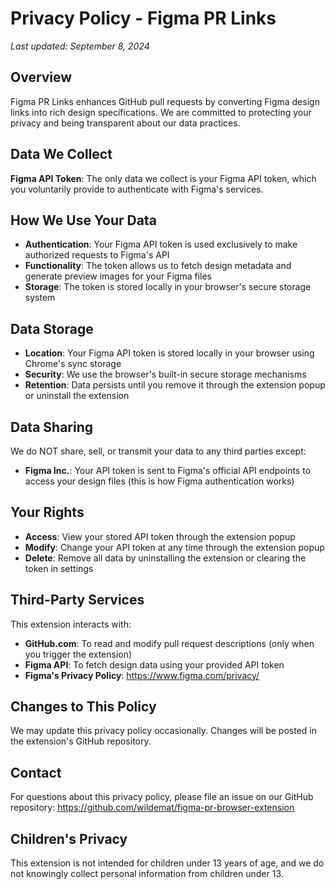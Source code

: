 # Privacy Policy - Figma PR Links

_Last updated: September 8, 2024_

## Overview

Figma PR Links enhances GitHub pull requests by converting Figma design links into rich design specifications. We are committed to protecting your privacy and being transparent about our data practices.

## Data We Collect

**Figma API Token**: The only data we collect is your Figma API token, which you voluntarily provide to authenticate with Figma's services.

## How We Use Your Data

- **Authentication**: Your Figma API token is used exclusively to make authorized requests to Figma's API
- **Functionality**: The token allows us to fetch design metadata and generate preview images for your Figma files
- **Storage**: The token is stored locally in your browser's secure storage system

## Data Storage

- **Location**: Your Figma API token is stored locally in your browser using Chrome's sync storage
- **Security**: We use the browser's built-in secure storage mechanisms
- **Retention**: Data persists until you remove it through the extension popup or uninstall the extension

## Data Sharing

We do NOT share, sell, or transmit your data to any third parties except:

- **Figma Inc.**: Your API token is sent to Figma's official API endpoints to access your design files (this is how Figma authentication works)

## Your Rights

- **Access**: View your stored API token through the extension popup
- **Modify**: Change your API token at any time through the extension popup
- **Delete**: Remove all data by uninstalling the extension or clearing the token in settings

## Third-Party Services

This extension interacts with:

- **GitHub.com**: To read and modify pull request descriptions (only when you trigger the extension)
- **Figma API**: To fetch design data using your provided API token
- **Figma's Privacy Policy**: https://www.figma.com/privacy/

## Changes to This Policy

We may update this privacy policy occasionally. Changes will be posted in the extension's GitHub repository.

## Contact

For questions about this privacy policy, please file an issue on our GitHub repository: https://github.com/wildemat/figma-pr-browser-extension

## Children's Privacy

This extension is not intended for children under 13 years of age, and we do not knowingly collect personal information from children under 13.
